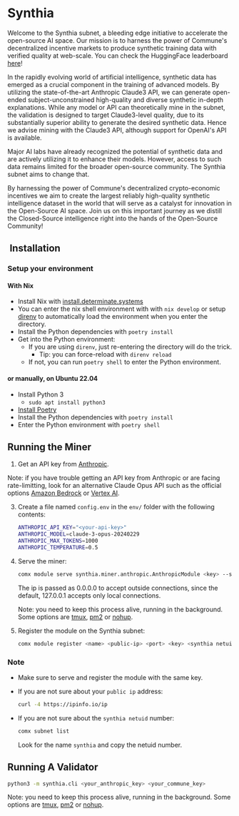 # Synthia

Welcome to the Synthia subnet, a bleeding edge initiative to accelerate the
open-source AI space. Our mission is to harness the power of Commune's
decentralized incentive markets to produce synthetic training data with verified
quality at web-scale. You can check the HuggingFace leaderboard
[here][synthia_subnet_leaderboard]!

[synthia_subnet_leaderboard]:
    https://huggingface.co/spaces/agicommies/synthia_subnet_leaderboard

In the rapidly evolving world of artificial intelligence, synthetic data has
emerged as a crucial component in the training of advanced models. By utilizing
the state-of-the-art Anthropic Claude3 API, we can generate open-ended
subject-unconstrained high-quality and diverse synthetic in-depth explanations.
While any model or API can theoretically mine in the subnet, the validation is
designed to target Claude3-level quality, due to its substantially superior
ability to generate the desired synthetic data. Hence we advise mining with the
Claude3 API, although support for OpenAI's API is available.

Major AI labs have already recognized the potential of synthetic data and are
actively utilizing it to enhance their models. However, access to such data
remains limited for the broader open-source community. The Synthia subnet aims
to change that.

By harnessing the power of Commune's decentralized crypto-economic incentives we
aim to create the largest reliably high-quality synthetic intelligence dataset
in the world that will serve as a catalyst for innovation in the Open-Source AI
space. Join us on this important journey as we distill the Closed-Source
intelligence right into the hands of the Open-Source Community!

##  Installation

### Setup your environment

#### With Nix

- Install Nix with [install.determinate.systems]
- You can enter the nix shell environment with with `nix develop` or setup
  [direnv](https://direnv.net/) to automatically load the environment when you
  enter the directory.
- Install the Python dependencies with `poetry install`
- Get into the Python environment:
  - If you are using `direnv`, just re-entering the directory will do the trick.
    - Tip: you can force-reload with `direnv reload`
  - If not, you can run `poetry shell` to enter the Python environment.

[install.determinate.systems]: https://install.determinate.systems/

#### or manually, on Ubuntu 22.04

- Install Python 3
  - `sudo apt install python3`
- [Install Poetry](https://python-poetry.org/docs/)
- Install the Python dependencies with `poetry install`
- Enter the Python environment with `poetry shell`

## Running the Miner

1. Get an API key from [Anthropic](https://console.anthropic.com/).

Note: if you have trouble getting an API key from Anthropic or are facing rate-limitting, look for an alternative Claude Opus API such as the official options [Amazon Bedrock](https://docs.anthropic.com/claude/reference/claude-on-amazon-bedrock) or [Vertex AI](https://docs.anthropic.com/claude/reference/claude-on-vertex-ai).

3. Create a file named `config.env` in the `env/` folder with the following
   contents:

   ```sh
   ANTHROPIC_API_KEY="<your-api-key>"
   ANTHROPIC_MODEL=claude-3-opus-20240229
   ANTHROPIC_MAX_TOKENS=1000
   ANTHROPIC_TEMPERATURE=0.5
   ```

4. Serve the miner:

   ```sh
   comx module serve synthia.miner.anthropic.AnthropicModule <key> --subnets-whitelist <synthia netuid> --ip 0.0.0.0
   ```

   The ip is passed as 0.0.0.0 to accept outside connections, since the default,
   127.0.0.1 accepts only local connections.

   Note: you need to keep this process alive, running in the background. Some
   options are [tmux](https://www.tmux.org/), [pm2](https://pm2.io/docs/plus/quick-start/) or [nohup](https://en.wikipedia.org/wiki/Nohup).

5. Register the module on the Synthia subnet:

   ```sh
   comx module register <name> <public-ip> <port> <key> <synthia netuid>
   ```

### Note

- Make sure to serve and register the module with the same key.
- If you are not sure about your `public ip` address:

   ```sh
   curl -4 https://ipinfo.io/ip
   ```

- If you are not sure about the `synthia netuid` number:

   ```sh
   comx subnet list
   ```

   Look for the name `synthia` and copy the netuid number.

## Running A Validator

```sh
python3 -m synthia.cli <your_anthropic_key> <your_commune_key>
```

Note: you need to keep this process alive, running in the background. Some options are [tmux](https://www.tmux.org/), [pm2](https://pm2.io/docs/plus/quick-start/) or [nohup](https://en.wikipedia.org/wiki/Nohup).
